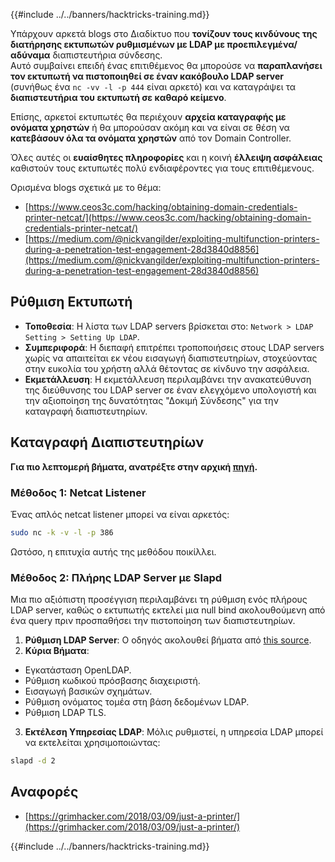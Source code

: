 {{#include ../../banners/hacktricks-training.md}}

Υπάρχουν αρκετά blogs στο Διαδίκτυο που **τονίζουν τους κινδύνους της διατήρησης εκτυπωτών ρυθμισμένων με LDAP με προεπιλεγμένα/αδύναμα** διαπιστευτήρια σύνδεσης.\
Αυτό συμβαίνει επειδή ένας επιτιθέμενος θα μπορούσε να **παραπλανήσει τον εκτυπωτή να πιστοποιηθεί σε έναν κακόβουλο LDAP server** (συνήθως ένα `nc -vv -l -p 444` είναι αρκετό) και να καταγράψει τα **διαπιστευτήρια του εκτυπωτή σε καθαρό κείμενο**.

Επίσης, αρκετοί εκτυπωτές θα περιέχουν **αρχεία καταγραφής με ονόματα χρηστών** ή θα μπορούσαν ακόμη και να είναι σε θέση να **κατεβάσουν όλα τα ονόματα χρηστών** από τον Domain Controller.

Όλες αυτές οι **ευαίσθητες πληροφορίες** και η κοινή **έλλειψη ασφάλειας** καθιστούν τους εκτυπωτές πολύ ενδιαφέροντες για τους επιτιθέμενους.

Ορισμένα blogs σχετικά με το θέμα:

- [https://www.ceos3c.com/hacking/obtaining-domain-credentials-printer-netcat/](https://www.ceos3c.com/hacking/obtaining-domain-credentials-printer-netcat/)
- [https://medium.com/@nickvangilder/exploiting-multifunction-printers-during-a-penetration-test-engagement-28d3840d8856](https://medium.com/@nickvangilder/exploiting-multifunction-printers-during-a-penetration-test-engagement-28d3840d8856)

## Ρύθμιση Εκτυπωτή

- **Τοποθεσία**: Η λίστα των LDAP servers βρίσκεται στο: `Network > LDAP Setting > Setting Up LDAP`.
- **Συμπεριφορά**: Η διεπαφή επιτρέπει τροποποιήσεις στους LDAP servers χωρίς να απαιτείται εκ νέου εισαγωγή διαπιστευτηρίων, στοχεύοντας στην ευκολία του χρήστη αλλά θέτοντας σε κίνδυνο την ασφάλεια.
- **Εκμετάλλευση**: Η εκμετάλλευση περιλαμβάνει την ανακατεύθυνση της διεύθυνσης του LDAP server σε έναν ελεγχόμενο υπολογιστή και την αξιοποίηση της δυνατότητας "Δοκιμή Σύνδεσης" για την καταγραφή διαπιστευτηρίων.

## Καταγραφή Διαπιστευτηρίων

**Για πιο λεπτομερή βήματα, ανατρέξτε στην αρχική [πηγή](https://grimhacker.com/2018/03/09/just-a-printer/).**

### Μέθοδος 1: Netcat Listener

Ένας απλός netcat listener μπορεί να είναι αρκετός:
```bash
sudo nc -k -v -l -p 386
```
Ωστόσο, η επιτυχία αυτής της μεθόδου ποικίλλει.

### Μέθοδος 2: Πλήρης LDAP Server με Slapd

Μια πιο αξιόπιστη προσέγγιση περιλαμβάνει τη ρύθμιση ενός πλήρους LDAP server, καθώς ο εκτυπωτής εκτελεί μια null bind ακολουθούμενη από ένα query πριν προσπαθήσει την πιστοποίηση των διαπιστευτηρίων.

1. **Ρύθμιση LDAP Server**: Ο οδηγός ακολουθεί βήματα από [this source](https://www.server-world.info/en/note?os=Fedora_26&p=openldap).
2. **Κύρια Βήματα**:
- Εγκατάσταση OpenLDAP.
- Ρύθμιση κωδικού πρόσβασης διαχειριστή.
- Εισαγωγή βασικών σχημάτων.
- Ρύθμιση ονόματος τομέα στη βάση δεδομένων LDAP.
- Ρύθμιση LDAP TLS.
3. **Εκτέλεση Υπηρεσίας LDAP**: Μόλις ρυθμιστεί, η υπηρεσία LDAP μπορεί να εκτελείται χρησιμοποιώντας:
```bash
slapd -d 2
```
## Αναφορές

- [https://grimhacker.com/2018/03/09/just-a-printer/](https://grimhacker.com/2018/03/09/just-a-printer/)

{{#include ../../banners/hacktricks-training.md}}

